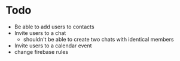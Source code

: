 # Todo

- Be able to add users to contacts
- Invite users to a chat
  - shouldn't be able to create two chats with identical members
- Invite users to a calendar event
- change firebase rules

